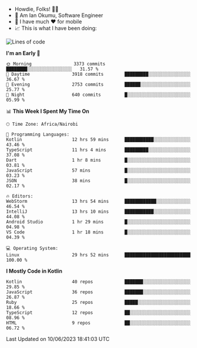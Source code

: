 
* Howdie, Folks! 👋🤓
* 🤪 Am Ian Okumu, Software Engineer
* 📱 I have much ❤️ for mobile
* 📈 This is what I have been doing:
  
<!-- <a href="https://otsembo.github.io/OtsemboPortfolio/" style="margin-right:.5%; margin-top=.5%;">
  <img align="center" src="https://github-readme-stats.vercel.app/api/top-langs/?username=otsembo&layout=compact" />
</a> -->

<!--START_SECTION:waka-->
![Lines of code](https://img.shields.io/badge/From%20Hello%20World%20I%27ve%20Written-8.0%20million%20lines%20of%20code-blue)

**I'm an Early 🐤** 

```text
🌞 Morning                3373 commits        ████████░░░░░░░░░░░░░░░░░   31.57 % 
🌆 Daytime                3918 commits        █████████░░░░░░░░░░░░░░░░   36.67 % 
🌃 Evening                2753 commits        ██████░░░░░░░░░░░░░░░░░░░   25.77 % 
🌙 Night                  640 commits         █░░░░░░░░░░░░░░░░░░░░░░░░   05.99 % 
```


📊 **This Week I Spent My Time On** 

```text
🕑︎ Time Zone: Africa/Nairobi

💬 Programming Languages: 
Kotlin                   12 hrs 59 mins      ███████████░░░░░░░░░░░░░░   43.46 % 
TypeScript               11 hrs 4 mins       █████████░░░░░░░░░░░░░░░░   37.08 % 
Dart                     1 hr 8 mins         █░░░░░░░░░░░░░░░░░░░░░░░░   03.81 % 
JavaScript               57 mins             █░░░░░░░░░░░░░░░░░░░░░░░░   03.23 % 
JSON                     38 mins             █░░░░░░░░░░░░░░░░░░░░░░░░   02.17 % 

🔥 Editors: 
WebStorm                 13 hrs 54 mins      ████████████░░░░░░░░░░░░░   46.54 % 
IntelliJ                 13 hrs 10 mins      ███████████░░░░░░░░░░░░░░   44.08 % 
Android Studio           1 hr 29 mins        █░░░░░░░░░░░░░░░░░░░░░░░░   04.98 % 
VS Code                  1 hr 18 mins        █░░░░░░░░░░░░░░░░░░░░░░░░   04.39 % 

💻 Operating System: 
Linux                    29 hrs 52 mins      █████████████████████████   100.00 % 
```

**I Mostly Code in Kotlin** 

```text
Kotlin                   40 repos            ███████░░░░░░░░░░░░░░░░░░   29.85 % 
JavaScript               36 repos            ███████░░░░░░░░░░░░░░░░░░   26.87 % 
Ruby                     25 repos            █████░░░░░░░░░░░░░░░░░░░░   18.66 % 
TypeScript               12 repos            ██░░░░░░░░░░░░░░░░░░░░░░░   08.96 % 
HTML                     9 repos             ██░░░░░░░░░░░░░░░░░░░░░░░   06.72 % 
```




 Last Updated on 10/06/2023 18:41:03 UTC
<!--END_SECTION:waka-->

<br />
<br />
<br />
<br />
<br />
  
  </div>
<!---
otsembo/otsembo is a ✨ special ✨ repository because its `README.md` (this file) appears on your GitHub profile.
You can click the Preview link to take a look at your changes.
--->
